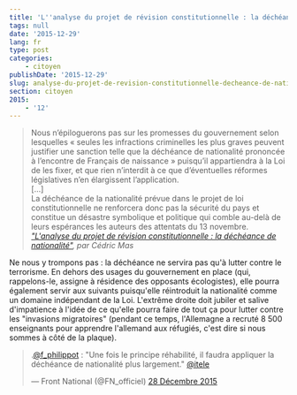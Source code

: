 ```yaml
---
title: 'L''analyse du projet de révision constitutionnelle : la déchéance de nationalité'
tags: null
date: '2015-12-29'
lang: fr
type: post
categories:
    - citoyen
publishDate: '2015-12-29'
slug: analyse-du-projet-de-revision-constitutionnelle-decheance-de-nationalite
section: citoyen
2015:
    - '12'
---
```


> Nous n’épiloguerons pas sur les promesses du gouvernement selon lesquelles «&nbsp;seules les infractions criminelles les plus graves peuvent justifier une sanction telle que la déchéance de nationalité prononcée à l’encontre de Français de naissance&nbsp;» puisqu’il appartiendra à la Loi de les fixer, et que rien n’interdit à ce que d’éventuelles réformes législatives n’en élargissent l’application.  
> [...]  
> La déchéance de la nationalité prévue dans le projet de loi constitutionnelle ne renforcera donc pas la sécurité du pays et constitue un désastre symbolique et politique qui comble au-delà de leurs espérances les auteurs des attentats du 13 novembre.  
> <cite><a href="http://www.pauljorion.com/blog/2015/12/28/analyse-du-projet-de-loi-constitutionnelle-2-la-decheance-de-nationalite-par-cedric-mas/">"L'analyse du projet de révision constitutionnelle : la déchéance de nationalité"</a>, par Cédric Mas</cite>

Ne nous y trompons pas : la déchéance ne servira pas qu'à lutter contre le terrorisme. En dehors des usages du gouvernement en place (qui, rappelons-le, assigne à résidence des opposants écologistes), elle pourra également servir aux suivants puisqu'elle réintroduit la nationalité comme un domaine indépendant de la Loi. L'extrême droite doit jubiler et salive d'impatience à l'idée de ce qu'elle pourra faire de tout ça pour lutter contre les "invasions migratoires" (pendant ce temps, l'Allemagne a recruté 8 500 enseignants pour apprendre l'allemand aux réfugiés, c'est dire si nous sommes à côté de la plaque).

<blockquote class="twitter-tweet" lang="fr"><p lang="fr" dir="ltr">.<a href="https://twitter.com/f_philippot">@f_philippot</a> : &quot;Une fois le principe réhabilité, il faudra appliquer la déchéance de nationalité plus largement.&quot; <a href="https://twitter.com/itele">@itele</a></p>&mdash; Front National (@FN_officiel) <a href="https://twitter.com/FN_officiel/status/681377372977926144">28 Décembre 2015</a></blockquote>
<script async src="//platform.twitter.com/widgets.js" charset="utf-8"></script>
